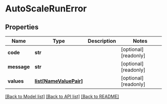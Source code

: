 # AutoScaleRunError


## Properties
Name | Type | Description | Notes
------------ | ------------- | ------------- | -------------
**code** | **str** |  | [optional] [readonly] 
**message** | **str** |  | [optional] [readonly] 
**values** | [**list[NameValuePair]**](NameValuePair.md) |  | [optional] [readonly] 

[[Back to Model list]](../README.md#documentation-for-models) [[Back to API list]](../README.md#documentation-for-api-endpoints) [[Back to README]](../README.md)


